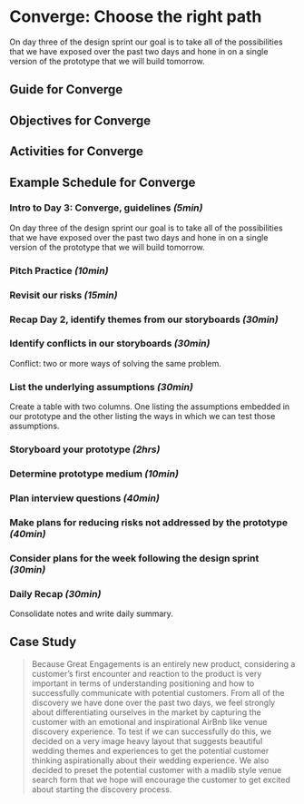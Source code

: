# Converge: Choose the right path
On day three of the design sprint our goal is to take all of the possibilities that we have exposed over the past two days and hone in on a single version of the prototype that we will build tomorrow.

## Guide for Converge

## Objectives for Converge

## Activities for Converge

## Example Schedule for Converge
### Intro to Day 3: Converge, guidelines *(5min)*
On day three of the design sprint our goal is to take all of the possibilities that we have exposed over the past two days and hone in on a single version of the prototype that we will build tomorrow.

### Pitch Practice *(10min)*

### Revisit our risks *(15min)*

### Recap Day 2, identify themes from our storyboards *(30min)*

### Identify conflicts in our storyboards *(30min)*
Conflict: two or more ways of solving the same problem.

### List the underlying assumptions *(30min)*
Create a table with two columns. One listing the assumptions embedded in our prototype and the other listing the ways in which we can test those assumptions.

### Storyboard your prototype *(2hrs)*

### Determine prototype medium *(10min)*

### Plan interview questions *(40min)*

### Make plans for reducing risks not addressed by the prototype *(40min)*

### Consider plans for the week following the design sprint *(30min)*

### Daily Recap *(30min)*
Consolidate notes and write daily summary.

## Case Study
> Because Great Engagements is an entirely new product, considering a customer’s first encounter and reaction to the product is very important in terms of understanding positioning and how to successfully communicate with potential customers. From all of the discovery we have done over the past two days, we feel strongly about differentiating ourselves in the market by capturing the customer with an emotional and inspirational AirBnb like venue discovery experience.
> To test if we can successfully do this, we decided on a very image heavy layout that suggests beautiful wedding themes and experiences to get the potential customer thinking aspirationally about their wedding experience. We also decided to preset the potential customer with a madlib style venue search form that we hope will encourage the customer to get excited about starting the discovery process.
